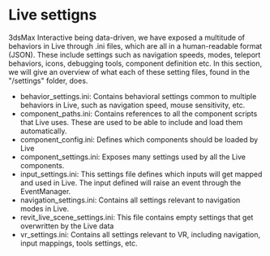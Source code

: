 # Live settigns

3dsMax Interactive being data-driven, we have exposed a multitude of behaviors in Live through .ini files, which are all in a human-readable format (JSON). These include settings such as navigation speeds, modes, teleport behaviors, icons, debugging tools, component definition etc. In this section, we will give an overview of what each of these setting files, found in the "/settings" folder, does.

- behavior_settings.ini: Contains behavioral settings common to multiple behaviors in Live, such as navigation speed, mouse sensitivity, etc.
- component_paths.ini: Contains references to all the component scripts that Live uses. These are used to be able to include and load them automatically.
- component_config.ini: Defines which components should be loaded by Live
- component_settings.ini: Exposes many settings used by all the Live components.
- input_settings.ini: This settings file defines which inputs will get mapped and used in Live. The input defined will raise an event through the EventManager.
- navigation_settings.ini: Contains all settings relevant to navigation modes in Live.
- revit_live_scene_settings.ini: This file contains empty settings that get overwritten by the Live data
- vr_settings.ini: Contains all settings relevant to VR, including navigation, input mappings, tools settings, etc.
